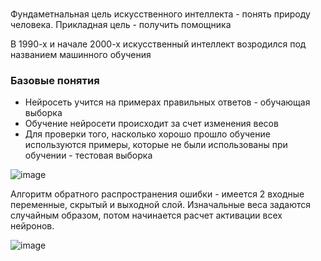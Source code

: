 <h1></h1>
<p>Фундаметнальная цель искусственного интеллекта - понять природу человека. Прикладная цель - получить помощника</p>
<p>В 1990-х и начале 2000-х искусственный интеллект возродился под названием машинного обучения </p>

<h3>Базовые понятия</h3>
<ul>
  <li>Нейросеть учится на примерах правильных ответов - обучающая выборка
  <li>Обучение нейросети происходит за счет изменения весов
  <li>Для проверки того, насколько хорошо прошло обучение используются примеры, которые не были использованы при обучении - тестовая выборка
</ul>

![image](https://user-images.githubusercontent.com/90152615/175831618-3fd6a43f-6cf5-462c-9963-ab9af1868a4c.png)

Алгоритм обратного распространения ошибки - имеется 2 входные переменные, скрытый и выходной слой. Изначальные веса задаются случайным образом, потом начинается расчет активации всех нейронов.

![image](https://user-images.githubusercontent.com/90152615/175831783-c8b005e0-28f3-44bc-99c9-ba40405e9161.png)


